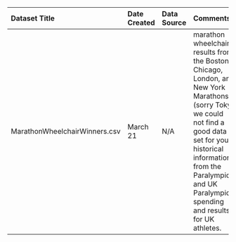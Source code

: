 
|Dataset Title| Date Created |Data Source|Comments|
|:----|:-------------|:---------|:----|
|MarathonWheelchairWinners.csv| March 21    |N/A|marathon wheelchair results from the Boston, Chicago, London, and New York Marathons (sorry Tokyo we could not find a good data set for you), historical information from the Paralympics, and UK Paralympic spending and results for UK athletes.|
